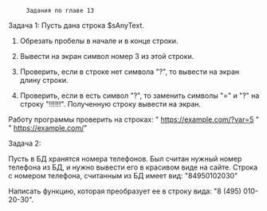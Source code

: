          Задания по главе 13


Задача 1:
Пусть дана строка $sAnyText.

1) Обрезать пробелы в начале и в конце строки.

2) Вывести на экран символ номер 3 из этой строки.

3) Проверить, если в строке нет символа "?", то вывести на экран длину строки.

4) Проверить, если в есть символ "?", то заменить символы "=" и "?" на строку "!!!!!!". Полученную строку вывести на экран.



Работу программы проверить на строках:
"    https://example.com/?var=5     "
"           https://example.com/"



Задача 2:

Пусть в БД хранятся номера телефонов. Был считан нужный номер телефона из БД, и нужно вывести его в красивом виде на сайте.
Строка с номером телефона, считанным из БД имеет вид:
"84950102030"

Написать функцию, которая преобразует ее в строку вида: "8 (495) 010-20-30".
